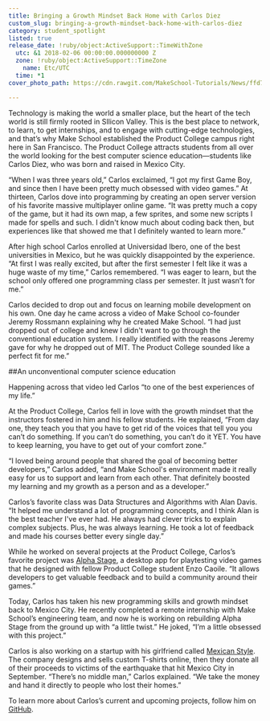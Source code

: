 ```yaml
---
title: Bringing a Growth Mindset Back Home with Carlos Diez
custom_slug: bringing-a-growth-mindset-back-home-with-carlos-diez
category: student_spotlight
listed: true
release_date: !ruby/object:ActiveSupport::TimeWithZone
  utc: &1 2018-02-06 00:00:00.000000000 Z
  zone: !ruby/object:ActiveSupport::TimeZone
    name: Etc/UTC
  time: *1
cover_photo_path: https://cdn.rawgit.com/MakeSchool-Tutorials/News/ffd7e0943577300ad6d143700758ecfa73ac6bdc//4ec5c894-2c7e-4305-b334-390d86856197/cover_photo.jpeg

---
```

Technology is making the world a smaller place, but the heart of the tech world is still firmly rooted in SIlicon Valley. This is the best place to network, to learn, to get internships, and to engage with cutting-edge technologies, and that’s why Make School established the Product College campus right here in San Francisco. The Product College attracts students from all over the world looking for the best computer science education―students like Carlos Diez, who was born and raised in Mexico City.

“When I was three years old,” Carlos exclaimed, “I got my first Game Boy, and since then I have been pretty much obsessed with video games.” At thirteen, Carlos dove into programming by creating an open server version of his favorite massive multiplayer online game. “It was pretty much a copy of the game, but it had its own map, a few sprites, and some new scripts I made for spells and such. I didn't know much about coding back then, but experiences like that showed me that I definitely wanted to learn more.” 

After high school Carlos enrolled at Universidad Ibero, one of the best universities in Mexico, but he was quickly disappointed by the experience. “At first I was really excited, but after the first semester I felt like it was a huge waste of my time,” Carlos remembered. “I was eager to learn, but the school only offered one programming class per semester. It just wasn’t for me.”

Carlos decided to drop out and focus on learning mobile development on his own. One day he came across a video of Make School co-founder Jeremy Rossmann explaining why he created Make School. “I had just dropped out of college and knew I didn't want to go through the conventional education system. I really identified with the reasons Jeremy gave for why he dropped out of MIT. The Product College sounded like a perfect fit for me.”


##An unconventional computer science education


Happening across that video led Carlos “to one of the best experiences of my life.”

At the Product College, Carlos fell in love with the growth mindset that the instructors fostered in him and his fellow students. He explained, “From day one, they teach you that you have to get rid of the voices that tell you you can’t do something. If you can’t do something, you can’t do it YET. You have to keep learning, you have to get out of your comfort zone.”

“I loved being around people that shared the goal of becoming better developers,” Carlos added, “and Make School's environment made it really easy for us to support and learn from each other. That definitely boosted my learning and my growth as a person and as a developer.”

Carlos’s favorite class was Data Structures and Algorithms with Alan Davis. “It helped me understand a lot of programming concepts, and I think Alan is the best teacher I've ever had. He always had clever tricks to explain complex subjects. Plus, he was always learning. He took a lot of feedback and made his courses better every single day.”

While he worked on several projects at the Product College, Carlos’s favorite project was [Alpha Stage](https://github.com/cdiezmoran/AlphaStage-desktop), a desktop app for playtesting video games that he designed with fellow Product College student Enzo Caoile. “It allows developers to get valuable feedback and to build a community around their games.”

Today, Carlos has taken his new programming skills and growth mindset back to Mexico City. He recently completed a remote internship with Make School’s engineering team, and now he is working on rebuilding Alpha Stage from the ground up with “a little twist.” He joked, “I’m a little obsessed with this project.”

Carlos is also working on a startup with his girlfriend called [Mexican Style](http://www.mexicanstyle.mx/). The company designs and sells custom T-shirts online, then they donate all of their proceeds to victims of the earthquake that hit Mexico City in September. “There’s no middle man,” Carlos explained. “We take the money and hand it directly to people who lost their homes.”

To learn more about Carlos’s current and upcoming projects, follow him on [GitHub](https://github.com/cdiezmoran).
